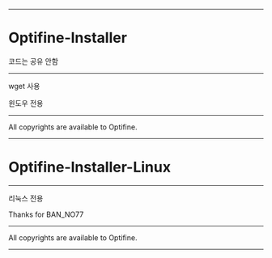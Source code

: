 ___

# Optifine-Installer
코드는 공유 안함

---

wget 사용

윈도우 전용

---

All copyrights are available to Optifine.

___

# Optifine-Installer-Linux

---

리눅스 전용

Thanks for BAN_NO77

---

All copyrights are available to Optifine.

___
